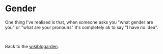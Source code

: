 # Gender

One thing I've realised is that, when someone asks you "what gender are you" or "what are your pronouns" it's completely ok to say "I have no idea".

<br>

Back to the [wikiblogarden](/wikiblogarden).
